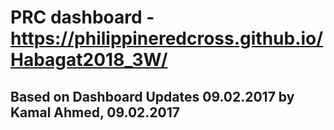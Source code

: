 # PRC dashboard - https://philippineredcross.github.io/Habagat2018_3W/

## Based on Dashboard Updates 09.02.2017 by Kamal Ahmed, 09.02.2017
